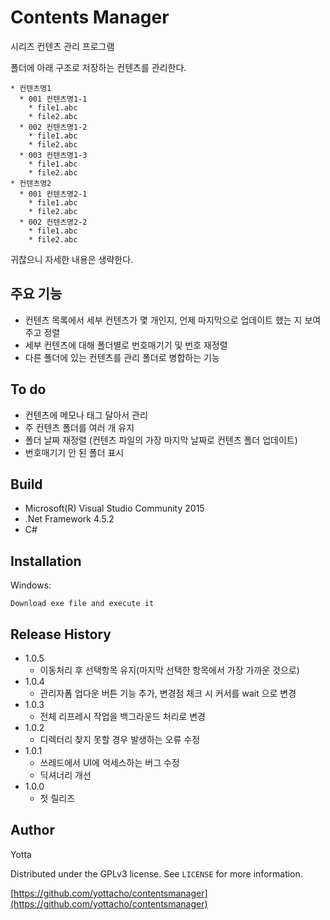 ﻿# Contents Manager

시리즈 컨텐츠 관리 프로그램

폴더에 아래 구조로 저장하는 컨텐츠를 관리한다.

```
* 컨텐츠명1
  * 001 컨텐츠명1-1
    * file1.abc
    * file2.abc
  * 002 컨텐츠명1-2
    * file1.abc
    * file2.abc
  * 003 컨텐츠명1-3
    * file1.abc
    * file2.abc
* 컨텐츠명2
  * 001 컨텐츠명2-1
    * file1.abc
    * file2.abc
  * 002 컨텐츠명2-2
    * file1.abc
    * file2.abc
```

귀찮으니 자세한 내용은 생략한다.

## 주요 기능

* 컨텐츠 목록에서 세부 컨텐츠가 몇 개인지, 언제 마지막으로 업데이트 했는 지 보여주고 정렬
* 세부 컨텐츠에 대해 폴더별로 번호매기기 및 번호 재정렬
* 다른 폴더에 있는 컨텐츠를 관리 폴더로 병합하는 기능

## To do

* 컨텐츠에 메모나 태그 달아서 관리
* 주 컨텐츠 폴더를 여러 개 유지
* 폴더 날짜 재정렬 (컨텐츠 파일의 가장 마지막 날짜로 컨텐츠 폴더 업데이트)
* 번호매기기 안 된 폴더 표시

## Build

* Microsoft(R) Visual Studio Community 2015
* .Net Framework 4.5.2
* C#

## Installation

Windows:

```
Download exe file and execute it
```

## Release History

* 1.0.5
    * 이동처리 후 선택항목 유지(마지막 선택한 항목에서 가장 가까운 것으로)
* 1.0.4
    * 관리자폼 업다운 버튼 기능 추가, 변경점 체크 시 커서를 wait 으로 변경
* 1.0.3
    * 전체 리프레시 작업을 백그라운드 처리로 변경
* 1.0.2
    * 디렉터리 찾지 못할 경우 발생하는 오류 수정
* 1.0.1
    * 쓰레드에서 UI에 억세스하는 버그 수정
    * 딕셔너리 개선
* 1.0.0
    * 첫 릴리즈

## Author

Yotta

Distributed under the GPLv3 license. See ``LICENSE`` for more information.

[https://github.com/yottacho/contentsmanager](https://github.com/yottacho/contentsmanager)

